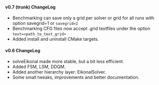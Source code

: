#### v0.7 (trunk) ChangeLog
- Benchmarking can save only a grid per solver or grid for all runs with option savegrid=1 or `savegrid=2`
- Benchmarking CFG files now accept .grid textfiles under the option `text=<path_to_text_grid>`
- Added install and uninstall CMake targets.

#### v0.6 ChangeLog
- solveEikonal made more stable, but a bit less efficient.
- Added FSM, LSM, DDQM.
- Added another hierarchy layer: EikonalSolver.
- Some small tweaks, improvements and better documentation.
